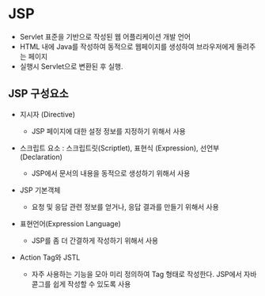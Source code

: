 # JSP
* Servlet 표준을 기반으로 작성된 웹 어플리케이션 개발 언어
* HTML 내에 Java를 작성하여 동적으로 웹페이지를 생성하여 브라우저에게 돌려주는 페이지
* 실행시 Servlet으로 변환된 후 실행.

## JSP 구성요소
* 지시자 (Directive)
    * JSP 페이지에 대한 설정 정보를 지정하기 위해서 사용
* 스크립트 요소 : 스크립트릿(Scriptlet), 표현식 (Expression), 선언부(Declaration)
    * JSP에서 문서의 내용을 동적으로 생성하기 위해서 사용

* JSP 기본객체
    * 요청 및 응답 관련 정보를 얻거나, 응답 결과를 만들기 위해서 사용

* 표현언어(Expression Language)
    * JSP를 좀 더 간결하게 작성하기 위해서 사용
* Action Tag와 JSTL
    * 자주 사용하는 기능을 모아 미리 정의하여 Tag 형태로 작성한다. JSP에서 자바 콛그를 쉽게 작성할 수 있도록 사용


